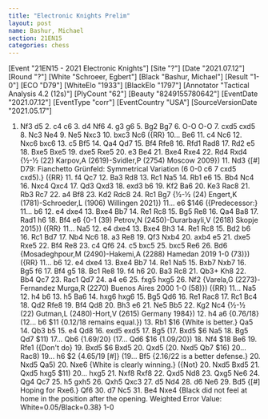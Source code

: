 ```yaml
---
title: "Electronic Knights Prelim"
layout: post
name: Bashur, Michael
section: 21EN15
categories: chess
---
```


<link rel="stylesheet" type="text/css" href="https://pgn.chessbase.com/CBReplay.css"/>
<script src="https://pgn.chessbase.com/jquery-3.0.0.min.js"></script>
<script src="https://pgn.chessbase.com/cbreplay.js" type="text/javascript"></script>

<div class="cbreplay">
[Event "21EN15 - 2021 Electronic Knights"]
[Site "?"]
[Date "2021.07.12"]
[Round "?"]
[White "Schroeer, Egbert"]
[Black "Bashur, Michael"]
[Result "1-0"]
[ECO "D79"]
[WhiteElo "1933"]
[BlackElo "1797"]
[Annotator "Tactical Analysis 4.2 (12s)"]
[PlyCount "62"]
[Beauty "8249155780642"]
[EventDate "2021.07.12"]
[EventType "corr"]
[EventCountry "USA"]
[SourceVersionDate "2021.05.17"]

1. Nf3 d5 2. c4 c6 3. d4 Nf6 4. g3 g6 5. Bg2 Bg7 6. O-O O-O 7. cxd5 cxd5 8. Nc3 Ne4 9. Ne5 Nxc3 10. bxc3 Nc6 ({RR} 10... Be6 11. c4 Nc6 12. Nxc6 bxc6 13. c5 Bf5 14. Qa4 Qd7 15. Bf4 Rfe8 16. Rfd1 Rad8 17. Rd2 e5 18. Bxe5 Bxe5 19. dxe5 Rxe5 20. e3 Be4 21. Bxe4 Rxe4 22. Rd4 Rxd4 {½-½ (22) Karpov,A (2619)-Svidler,P (2754) Moscow 2009}) 11. Nd3 {[#] D79: Fianchetto Grünfeld: Symmetrical Variation (6 0-0 c6 7 cxd5 cxd5).} ({RR} 11. f4 Qc7 12. Ba3 Rd8 13. Rc1 Na5 14. Rb1 e6 15. Bb4 Nc4 16. Nxc4 Qxc4 17. Qd3 Qxd3 18. exd3 b6 19. Kf2 Ba6 20. Ke3 Rac8 21. Rb3 Rc7 22. a4 Bf8 23. Kd2 Rdc8 24. Rc1 Bg7 {½-½ (24) Engert,K (1781)-Schroeder,L (1906) Willingen 2021}) 11... e6 $146 ({Predecessor:} 11... b6 12. e4 dxe4 13. Bxe4 Bb7 14. Re1 Rc8 15. Bg5 Re8 16. Qa4 Ba8 17. Rad1 h6 18. Bf4 e6 {0-1 (39) Petrov,N (2450)-Durarbayli,V (2618) Skopje 2015}) ({RR} 11... Na5 12. e4 dxe4 13. Bxe4 Bh3 14. Re1 Rc8 15. Bd2 b6 16. Rc1 Bd7 17. Nb4 Nc6 18. a3 Re8 19. Qf3 Nxb4 20. axb4 e5 21. dxe5 Rxe5 22. Bf4 Re8 23. c4 Qf6 24. c5 bxc5 25. bxc5 Re6 26. Bd6 {Mosadeghpour,M (2490)-Hakemi,A (2288) Hamedan 2019 1-0 (73)}) ({RR} 11... b6 12. e4 dxe4 13. Bxe4 Bb7 14. Re1 Na5 15. Bxb7 Nxb7 16. Bg5 f6 17. Bf4 g5 18. Bc1 Re8 19. f4 h6 20. Ba3 Rc8 21. Qb3+ Kh8 22. Bb4 Qc7 23. Rac1 Qd7 24. a4 e6 25. fxg5 hxg5 26. Nf2 {Varela,G (2273)-Fernandez Murga,R (2270) Buenos Aires 2000 1-0 (58)}) ({RR} 11... Na5 12. h4 b6 13. h5 Ba6 14. hxg6 hxg6 15. Bg5 Qd6 16. Re1 Rac8 17. Rc1 Bc4 18. Qd2 Rfe8 19. Bf4 Qd8 20. Bh3 e6 21. Ne5 Bb5 22. Kg2 Nc4 {½-½ (22) Gutman,L (2480)-Hort,V (2615) Germany 1984}) 12. h4 a6 {0.76/18} (12... b6 $11 {0.12/18 remains equal.}) 13. Rb1 $16 {White is better.} Qa5 14. Qb3 b5 15. e4 Qd8 16. exd5 exd5 17. Bg5 (17. Bxd5 $6 Na5 18. Bg5 Qd7 $11) 17... Qb6 {1.69/20} (17... Qd6 $16 {1.09/20}) 18. Nf4 $18 Be6 19. Rfe1 ({Don't do} 19. Bxd5 $6 Bxd5 20. Qxd5 (20. Nxd5 Qb7 $16) 20... Rac8) 19... h6 $2 {4.65/19 [#]} (19... Bf5 {2.16/22 is a better defense.} 20. Nxd5 Qa5) 20. Nxe6 {White is clearly winning.} ({Not} 20. Nxd5 Bxd5 21. Qxd5 hxg5 $11) 20... hxg5 21. Nxf8 Rxf8 22. Qxd5 Nd8 23. Qxg5 Ne6 24. Qg4 Qc7 25. h5 gxh5 26. Qxh5 Qxc3 27. d5 Nd4 28. d6 Ne6 29. Bd5 {[#] Hoping for Rxe6.} Qf6 30. d7 Nc5 31. Be4 Nxe4 {Black did not feel at home in the position after the opening.  Weighted Error Value: White=0.05/Black=0.38} 1-0
</div>